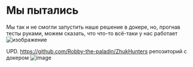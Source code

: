 # Мы пытались
Мы так и не смогли запустить наше решение в докере, но, прогнав тесты руками, можем сказать, что что-то всё-таки у нас работает
![изображение](https://user-images.githubusercontent.com/48261272/197418267-df309220-1dfb-47cc-b915-24e7171df757.png)

UPD. https://github.com/Robby-the-paladin/ZhukHunters репозиторий с докером ![image](https://user-images.githubusercontent.com/71353456/197433550-adb5e59f-d05b-4ad2-a5ee-d02e3ab6a277.png)

